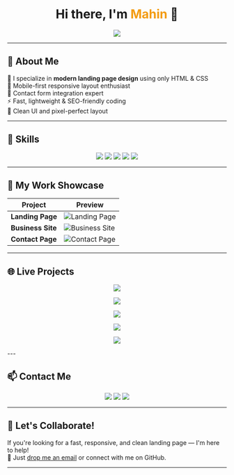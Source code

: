 <h1 align="center">Hi there, I'm <span style="color:#f39c12;">Mahin</span> 👋</h1>

<p align="center">
  <img src="https://readme-typing-svg.herokuapp.com/?lines=Front-end+Developer;HTML+%26+CSS+Landing+Page+Expert;Responsive+Design+Lover&center=true&width=500&height=45">
</p>

---

## 🚀 About Me

🎯 I specialize in **modern landing page design** using only HTML & CSS  
📱 Mobile-first responsive layout enthusiast  
📩 Contact form integration expert  
⚡ Fast, lightweight & SEO-friendly coding  
🎨 Clean UI and pixel-perfect layout

---

## 🧠 Skills

<p align="center">
  <img src="https://img.shields.io/badge/HTML5-E34F26?style=for-the-badge&logo=html5&logoColor=white"/>
  <img src="https://img.shields.io/badge/CSS3-1572B6?style=for-the-badge&logo=css3&logoColor=white"/>
  <img src="https://img.shields.io/badge/Responsive%20Design-FFD700?style=for-the-badge&logo=bootstrap&logoColor=white"/>
  <img src="https://img.shields.io/badge/Graphic%20Design-F57C00?style=for-the-badge&logo=adobe-illustrator&logoColor=white"/>
  <img src="https://img.shields.io/badge/Digital%20Marketing-0A66C2?style=for-the-badge&logo=google-ads&logoColor=white"/>
</p>

---

## 💼 My Work Showcase

| Project         | Preview |
|-----------------|---------|
| **Landing Page** | ![Landing Page](https://i.imgur.com/1fL6gS8.png) |
| **Business Site** | ![Business Site](https://i.imgur.com/zqWBgQ2.jpeg) |
| **Contact Page** | ![Contact Page](https://i.imgur.com/aW90XF8.png) |

---
## 🌐 Live Projects


<p align="center">
  <a href="https://chic-pie-fec20d.netlify.app/" target="_blank">
    <img src="https://img.shields.io/badge/eCommerce%20FrontEnd-View-00C7B7?style=for-the-badge&logo=netlify&logoColor=white&height=28">
  </a>
</p>

<p align="center">
  <a href="https://celebrated-maamoul-f1b005.netlify.app/" target="_blank">
    <img src="https://img.shields.io/badge/Portfolio-View-00C7B7?style=for-the-badge&logo=netlify&logoColor=white&height=28">
  </a>
</p>

<p align="center">
  <a href="https://chic-pie-fec20d.netlify.app/" target="_blank">
    <img src="https://img.shields.io/badge/ZioShop%20FrontEnd-View-00C7B7?style=for-the-badge&logo=netlify&logoColor=white&height=28">
  </a>
</p>

<p align="center">
  <a href="https://mahiin.42web.io/" target="_blank">
    <img src="https://img.shields.io/badge/Personal%20Portfolio-View-00C7B7?style=for-the-badge&logo=netlify&logoColor=white&height=28">
  </a>
</p>

<p align="center">
  <a href="http://zioshop.kesug.com/" target="_blank">
    <img src="https://img.shields.io/badge/ZioShop%20Backend-View-00C7B7?style=for-the-badge&logo=netlify&logoColor=white&height=28">
  </a>
</p>
---

## 📫 Contact Me

<p align="center">
  <a href="mailto:mahiinsarker@gmail.com"><img src="https://img.shields.io/badge/Email-D14836?style=for-the-badge&logo=gmail&logoColor=white"></a
  <!-- Fiverr button kept for future use -->
  <!-- <a href="https://fiverr.com/yourusername"><img src="https://img.shields.io/badge/Fiverr-1DBF73?style=for-the-badge&logo=fiverr&logoColor=white"></a> -->
  <a href="https://github.com/mahiinsarker"><img src="https://img.shields.io/badge/GitHub-000000?style=for-the-badge&logo=github&logoColor=white"></a>
  <a href="https://mahiin.42web.io/"><img src="https://img.shields.io/badge/Portfolio-FF69B4?style=for-the-badge&logo=google-chrome&logoColor=white"></a>
</p>


---

## 🤝 Let's Collaborate!

If you're looking for a fast, responsive, and clean landing page — I'm here to help!  
📩 Just [drop me an email](mailto:mahiinsarker@gmail.com) or connect with me on GitHub.

<!-- Future Fiverr CTA can go here -->
<!-- Or [Hire me on Fiverr](https://fiverr.com/yourusername) -->

---
